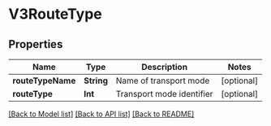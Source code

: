 # V3RouteType

## Properties
Name | Type | Description | Notes
------------ | ------------- | ------------- | -------------
**routeTypeName** | **String** | Name of transport mode | [optional] 
**routeType** | **Int** | Transport mode identifier | [optional] 

[[Back to Model list]](../README.md#documentation-for-models) [[Back to API list]](../README.md#documentation-for-api-endpoints) [[Back to README]](../README.md)


